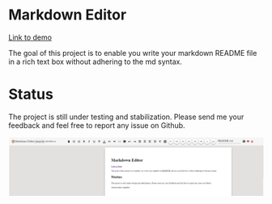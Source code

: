 # Markdown Editor

[Link to demo](https://mdedit4.firebaseapp.com/)

The goal of this project is to enable you write your markdown README file in a rich text box without adhering to the md syntax.
# Status

The project is still under testing and stabilization. Please send me your feedback and feel free to report any issue on Github.

![current status snapshot](imgs/current_state.png)

